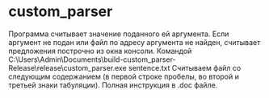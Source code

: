 # custom_parser
Программа считывает значение поданного ей аргумента. Если аргумент не подан или файл по адресу аргумента не найден, считывает предложения построчно из окна консоли.
Командой 
C:\Users\Admin\Documents\build-custom_parser-Release\release\custom_parser.exe sentence.txt
Считываем файл со следующим содержанием (в первой строке пробелы, во второй и третьей знаки табуляции).
Полная инструкция в .doc файле.
